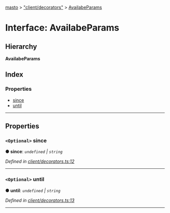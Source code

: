 [masto](../README.md) > ["client/decorators"](../modules/_client_decorators_.md) > [AvailabeParams](../interfaces/_client_decorators_.availabeparams.md)

# Interface: AvailabeParams

## Hierarchy

**AvailabeParams**

## Index

### Properties

* [since](_client_decorators_.availabeparams.md#since)
* [until](_client_decorators_.availabeparams.md#until)

---

## Properties

<a id="since"></a>

### `<Optional>` since

**● since**: *`undefined` \| `string`*

*Defined in [client/decorators.ts:12](https://github.com/neet/masto.js/blob/cdad6ed/src/client/decorators.ts#L12)*

___
<a id="until"></a>

### `<Optional>` until

**● until**: *`undefined` \| `string`*

*Defined in [client/decorators.ts:13](https://github.com/neet/masto.js/blob/cdad6ed/src/client/decorators.ts#L13)*

___

